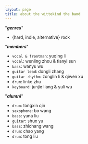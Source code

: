 ```yaml
---
layout: page
title: about the wittekind the band
---
```


"***genres***"  

- {hard, indie, alternative} rock

"***members***"  

- `vocal & frontman`: yuqing li
- `vocal`: wenling zhou & tianyi sun
- `bass`: wanyu wu
- `guitar lead`: dongli zhang
- `guitar rhythm`: zonglin li & qiwen xu
- `drum`: linke zhu
- `keyboard`: junjie liang & yuli wu
  
"***alumni***"  

- `drum`: tongxin qin
- `saxophone`: bo wang
- `bass`: yuna liu
- `guitar`: shuo yu
- `bass`: zhichang wang
- `drum`: chao yang
- `drum`: tong liu
